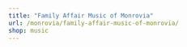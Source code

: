 ```yaml
---
title: "Family Affair Music of Monrovia"
url: /monrovia/family-affair-music-of-monrovia/
shop: music
---
```


